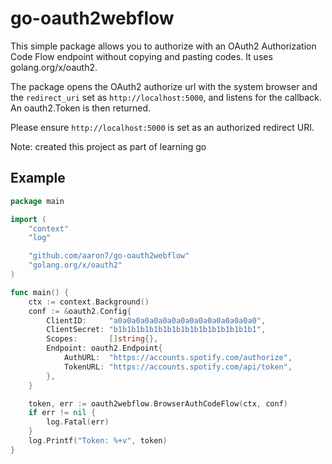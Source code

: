 go-oauth2webflow
=============

This simple package allows you to authorize with an OAuth2 Authorization Code Flow
endpoint without copying and pasting codes. It uses golang.org/x/oauth2.

The package opens the OAuth2 authorize url with the system browser and the `redirect_uri` set as
`http://localhost:5000`, and listens for the callback. An oauth2.Token is then returned.

Please ensure `http://localhost:5000` is set as an authorized redirect URI.

Note: created this project as part of learning go

## Example

```go
package main

import (
	"context"
	"log"

	"github.com/aaron7/go-oauth2webflow"
	"golang.org/x/oauth2"
)

func main() {
	ctx := context.Background()
	conf := &oauth2.Config{
		ClientID:     "a0a0a0a0a0a0a0a0a0a0a0a0a0a0a0a0",
		ClientSecret: "b1b1b1b1b1b1b1b1b1b1b1b1b1b1b1b1",
		Scopes:       []string{},
		Endpoint: oauth2.Endpoint{
			AuthURL:  "https://accounts.spotify.com/authorize",
			TokenURL: "https://accounts.spotify.com/api/token",
		},
	}

	token, err := oauth2webflow.BrowserAuthCodeFlow(ctx, conf)
	if err != nil {
		log.Fatal(err)
	}
	log.Printf("Token: %+v", token)
}
```
